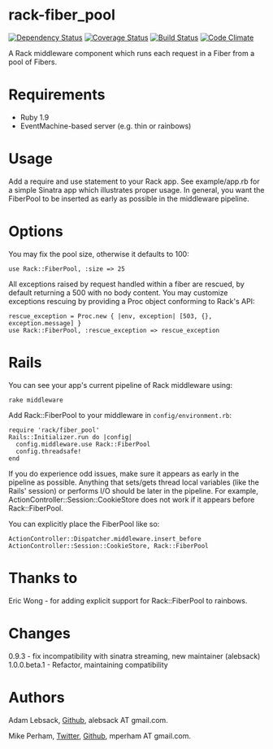 rack-fiber_pool
===============
[![Dependency Status](https://gemnasium.com/alebsack/rack-fiber_pool.png)](https://gemnasium.com/alebsack/rack-fiber_pool) [![Coverage Status](https://coveralls.io/repos/alebsack/rack-fiber_pool/badge.png)](https://coveralls.io/r/alebsack/rack-fiber_pool) [![Build Status](https://travis-ci.org/alebsack/rack-fiber_pool.png?branch=master)](https://travis-ci.org/alebsack/rack-fiber_pool) [![Code Climate](https://codeclimate.com/github/alebsack/rack-fiber_pool.png)](https://codeclimate.com/github/alebsack/rack-fiber_pool)

A Rack middleware component which runs each request in a Fiber from a pool of Fibers.

Requirements
============

* Ruby 1.9
* EventMachine-based server (e.g. thin or rainbows)

Usage
=======

Add a require and use statement to your Rack app.  See example/app.rb for a simple Sinatra app which illustrates proper usage.  In general, you want the FiberPool to be inserted as early as possible in the middleware pipeline.

Options
=======

You may fix the pool size, otherwise it defaults to 100:

    use Rack::FiberPool, :size => 25

All exceptions raised by request handled within a fiber are rescued, by default returning a 500 with no body content. You may customize exceptions rescuing by providing a Proc object conforming to Rack's API:

    rescue_exception = Proc.new { |env, exception| [503, {}, exception.message] }
    use Rack::FiberPool, :rescue_exception => rescue_exception

Rails
=====

You can see your app's current pipeline of Rack middleware using:

    rake middleware

Add Rack::FiberPool to your middleware in `config/environment.rb`:

    require 'rack/fiber_pool'
    Rails::Initializer.run do |config|
      config.middleware.use Rack::FiberPool
      config.threadsafe!
    end

If you do experience odd issues, make sure it appears as early in the pipeline as possible.  Anything
that sets/gets thread local variables (like the Rails' session) or performs I/O should be later in the pipeline.  For example, ActionController::Session::CookieStore does not work if it appears before Rack::FiberPool.

You can explicitly place the FiberPool like so:

    ActionController::Dispatcher.middleware.insert_before ActionController::Session::CookieStore, Rack::FiberPool


Thanks to
==========

Eric Wong - for adding explicit support for Rack::FiberPool to rainbows.


Changes
==========

0.9.3 - fix incompatibility with sinatra streaming, new maintainer (alebsack)
1.0.0.beta.1 - Refactor, maintaining compatibility

Authors
======

Adam Lebsack, [Github](http://github.com/alebsack), alebsack AT gmail.com.

Mike Perham, [Twitter](http://twitter.com/mperham), [Github](http://github.com/mperham), mperham AT gmail.com.